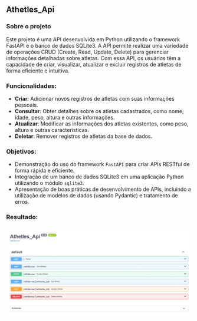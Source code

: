 <div>

## Athetles_Api
  
### Sobre o projeto

Este projeto é uma API desenvolvida em Python utilizando o framework FastAPI e o banco de dados SQLite3. A API permite realizar uma variedade de operações CRUD (Create, Read, Update, Delete) para gerenciar informações detalhadas sobre atletas. Com essa API, os usuários têm a capacidade de criar, visualizar, atualizar e excluir registros de atletas de forma eficiente e intuitiva.

### Funcionalidades:

- **Criar**: Adicionar novos registros de atletas com suas informações pessoais.
- **Consultar**: Obter detalhes sobre os atletas cadastrados, como nome, idade, peso, altura e outras informações.
- **Atualizar**: Modificar as informações dos atletas existentes, como peso, altura e outras características.
- **Deletar**: Remover registros de atletas da base de dados.

### Objetivos:

- Demonstração do uso do framework `FastAPI` para criar APIs RESTful de forma rápida e eficiente.
- Integração de um banco de dados SQLite3 em uma aplicação Python utilizando o módulo `sqlite3`.
- Apresentação de boas práticas de desenvolvimento de APIs, incluindo a utilização de modelos de dados (usando Pydantic) e tratamento de erros.

### Resultado:
  <img src="img/interface.jpeg" type="image/jpeg" alt="interface">
</div>
